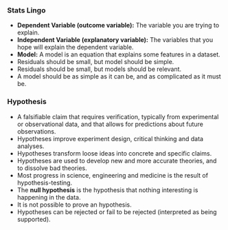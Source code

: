 ### Stats Lingo

-   **Dependent Variable (outcome variable):** The variable you are trying to explain.
-   **Independent Variable (explanatory variable):** The variables that you hope will explain the dependent variable.
-   **Model:** A model is an equation that explains some features in a dataset.
-   Residuals should be small, but model should be simple.
-   Residuals should be small, but models should be relevant.
-   A model should be as simple as it can be, and as complicated as it must be.

### Hypothesis

-   A falsifiable claim that requires verification, typically from experimental or observational data, and that allows for predictions about future observations.
-   Hypotheses improve experiment design, critical thinking and data analyses.
-   Hypotheses transform loose ideas into concrete and specific claims.
-   Hypotheses are used to develop new and more accurate theories, and to dissolve bad theories.
-   Most progress in science, engineering and medicine is the result of hypothesis-testing.
-   The **null hypothesis** is the hypothesis that nothing interesting is happening in the data.
-   It is not possible to prove an hypothesis.
-   Hypotheses can be rejected or fail to be rejected (interpreted as being supported).
